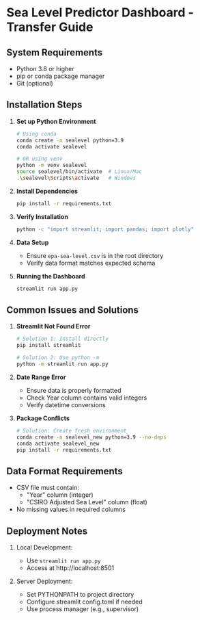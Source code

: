 # Sea Level Predictor Dashboard - Transfer Guide

## System Requirements
- Python 3.8 or higher
- pip or conda package manager
- Git (optional)

## Installation Steps

1. **Set up Python Environment**
   ```bash
   # Using conda
   conda create -n sealevel python=3.9
   conda activate sealevel
   
   # OR using venv
   python -m venv sealevel
   source sealevel/bin/activate  # Linux/Mac
   .\sealevel\Scripts\activate   # Windows
   ```

2. **Install Dependencies**
   ```bash
   pip install -r requirements.txt
   ```

3. **Verify Installation**
   ```bash
   python -c "import streamlit; import pandas; import plotly"
   ```

4. **Data Setup**
   - Ensure `epa-sea-level.csv` is in the root directory
   - Verify data format matches expected schema

5. **Running the Dashboard**
   ```bash
   streamlit run app.py
   ```

## Common Issues and Solutions

1. **Streamlit Not Found Error**
   ```bash
   # Solution 1: Install directly
   pip install streamlit
   
   # Solution 2: Use python -m
   python -m streamlit run app.py
   ```

2. **Date Range Error**
   - Ensure data is properly formatted
   - Check Year column contains valid integers
   - Verify datetime conversions

3. **Package Conflicts**
   ```bash
   # Solution: Create fresh environment
   conda create -n sealevel_new python=3.9 --no-deps
   conda activate sealevel_new
   pip install -r requirements.txt
   ```

## Data Format Requirements
- CSV file must contain:
  - "Year" column (integer)
  - "CSIRO Adjusted Sea Level" column (float)
- No missing values in required columns

## Deployment Notes
1. Local Development:
   - Use `streamlit run app.py`
   - Access at http://localhost:8501

2. Server Deployment:
   - Set PYTHONPATH to project directory
   - Configure streamlit config.toml if needed
   - Use process manager (e.g., supervisor) 